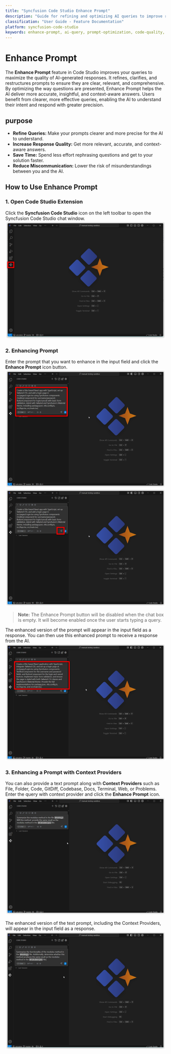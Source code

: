 ```yaml
---
title: "Syncfusion Code Studio Enhance Prompt"
description: "Guide for refining and optimizing AI queries to improve response quality in development workflows"
classification: "User Guide - Feature Documentation"
platform: syncfusion-code-studio
keywords: enhance-prompt, ai-query, prompt-optimization, code-quality, developer-productivity, real-time-assistance
---
```

# Enhance Prompt
 
The **Enhance Prompt** feature in Code Studio improves your queries to maximize the quality of AI-generated responses. It refines, clarifies, and restructures prompts to ensure they are clear, relevant, and comprehensive. By optimizing the way questions are presented, Enhance Prompt helps the AI deliver more accurate, insightful, and context-aware answers. Users benefit from clearer, more effective queries, enabling the AI to understand their intent and respond with greater precision.
 

## purpose
- **Refine Queries:** Make your prompts clearer and more precise for the AI to understand.
- **Increase Response Quality:** Get more relevant, accurate, and context-aware answers.
- **Save Time:** Spend less effort rephrasing questions and get to your solution faster.
- **Reduce Miscommunication:** Lower the risk of misunderstandings between you and the AI.
## How to Use Enhance Prompt
 
### 1. Open Code Studio Extension
 
Click the **Syncfusion Code Studio** icon on the left toolbar to open the Syncfusion Code Studio chat window.
 <img src="./feature-images/enhance1.png" alt="enhance" >

### 2. Enhancing Prompt
 
Enter the prompt that you want to enhance in the input field and click the **Enhance Prompt** icon button.
<img src="./feature-images/enhance2.png" alt="enhance" >
<img src="./feature-images/enhance3.png" alt="enhance" >

> **Note:** The Enhance Prompt button will be disabled when the chat box is empty. It will become enabled once the user starts typing a query.

The enhanced version of the prompt will appear in the input field as a response. You can then use this enhanced prompt to receive a response from the AI.
 <img src="./feature-images/enhance4.png" alt="enhance" >

### 3. Enhancing a Prompt with Context Providers
 
You can also provide a text prompt along with **Context Providers** such as File, Folder, Code, GitDiff, Codebase, Docs, Terminal, Web, or Problems.
Enter the query with context provider and click the **Enhance Prompt** icon.
 <img src="./feature-images/enhance5.png" alt="enhance" >

The enhanced version of the text prompt, including the Context Providers, will appear in the input field as a response.
<img src="./feature-images/enhance6.png" alt="enhance" >
